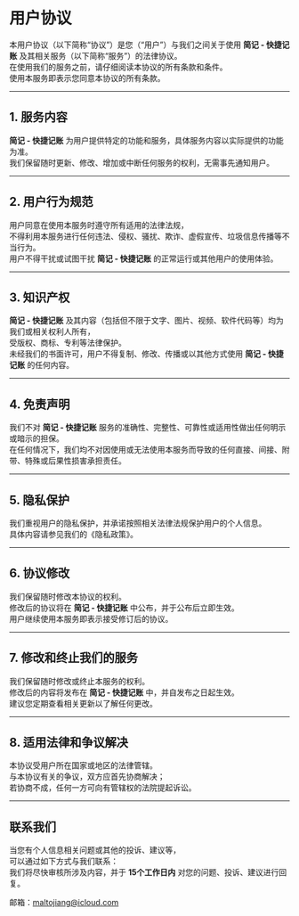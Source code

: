 # 用户协议

本用户协议（以下简称“协议”）是您（“用户”）与我们之间关于使用 **简记 - 快捷记账** 及其相关服务（以下简称“服务”）的法律协议。  
在使用我们的服务之前，请仔细阅读本协议的所有条款和条件。  
使用本服务即表示您同意本协议的所有条款。

---

## 1. 服务内容

**简记 - 快捷记账** 为用户提供特定的功能和服务，具体服务内容以实际提供的功能为准。  
我们保留随时更新、修改、增加或中断任何服务的权利，无需事先通知用户。

---

## 2. 用户行为规范

用户同意在使用本服务时遵守所有适用的法律法规，  
不得利用本服务进行任何违法、侵权、骚扰、欺诈、虚假宣传、垃圾信息传播等不当行为。  
用户不得干扰或试图干扰 **简记 - 快捷记账** 的正常运行或其他用户的使用体验。

---

## 3. 知识产权

**简记 - 快捷记账** 及其内容（包括但不限于文字、图片、视频、软件代码等）均为我们或相关权利人所有，  
受版权、商标、专利等法律保护。  
未经我们的书面许可，用户不得复制、修改、传播或以其他方式使用 **简记 - 快捷记账** 的任何内容。

---

## 4. 免责声明

我们不对 **简记 - 快捷记账** 服务的准确性、完整性、可靠性或适用性做出任何明示或暗示的担保。  
在任何情况下，我们均不对因使用或无法使用本服务而导致的任何直接、间接、附带、特殊或后果性损害承担责任。

---

## 5. 隐私保护

我们重视用户的隐私保护，并承诺按照相关法律法规保护用户的个人信息。  
具体内容请参见我们的《隐私政策》。

---

## 6. 协议修改

我们保留随时修改本协议的权利。  
修改后的协议将在 **简记 - 快捷记账** 中公布，并于公布后立即生效。  
用户继续使用本服务即表示接受修订后的协议。

---

## 7. 修改和终止我们的服务

我们保留随时修改或终止本服务的权利。  
修改后的内容将发布在 **简记 - 快捷记账** 中，并自发布之日起生效。  
建议您定期查看相关更新以了解任何更改。

---

## 8. 适用法律和争议解决

本协议受用户所在国家或地区的法律管辖。  
与本协议有关的争议，双方应首先协商解决；  
若协商不成，任何一方可向有管辖权的法院提起诉讼。

---

## 联系我们

当您有个人信息相关问题或其他的投诉、建议等，  
可以通过如下方式与我们联系：  
我们将尽快审核所涉及内容，并于 **15个工作日内** 对您的问题、投诉、建议进行回复。

邮箱：[maltojiang@icloud.com](mailto:maltojiang@gmail.com)